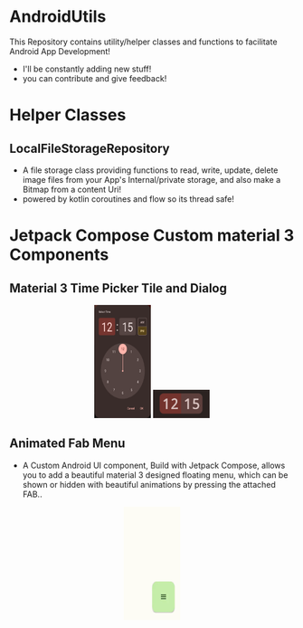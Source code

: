 # AndroidUtils
This Repository contains utility/helper classes and functions to facilitate Android App Development!
- I'll be constantly adding new stuff!
- you can contribute and give feedback!

# Helper Classes
## LocalFileStorageRepository

- A file storage class providing functions to read, write, update, delete image files
  from your App's Internal/private storage, and also make a Bitmap from a content Uri! 
- powered by kotlin coroutines and flow so its thread safe!

# Jetpack Compose Custom material 3 Components

## Material 3 Time Picker Tile and Dialog
<p align="center">
  <img src="timepicker1.png" alt="Screenshot 1" width="100" height="200"/>
  <img src="timepicker2.png" alt="Screenshot 1" width="100" height="50"/>
</p>

## Animated Fab Menu
- A Custom Android UI component, Build with Jetpack Compose, allows you to add a beautiful material 3 designed floating menu, which can be shown or hidden with beautiful animations by pressing the attached FAB..

<p align="center">
  <img src="AnimatedFABMenu.gif" alt="Screenshot 1" width="100" height="200"/>
</p>
